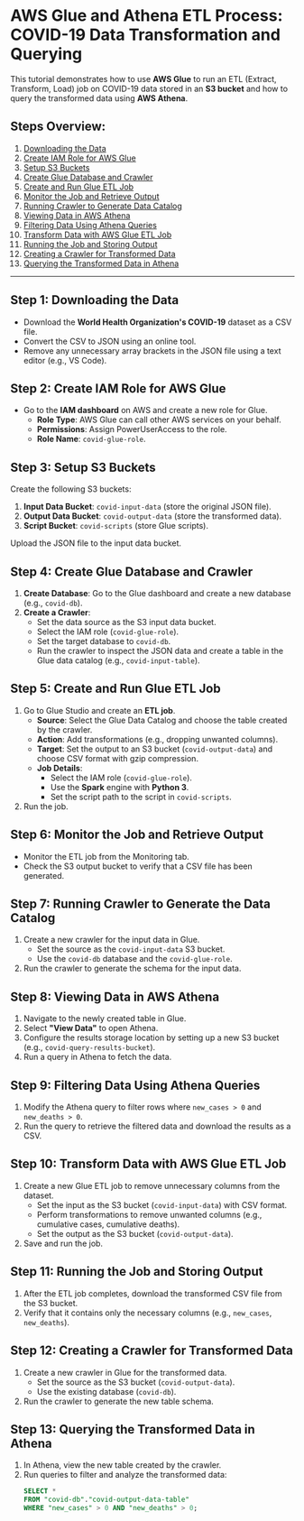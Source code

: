 # AWS Glue and Athena ETL Process: COVID-19 Data Transformation and Querying

This tutorial demonstrates how to use **AWS Glue** to run an ETL (Extract, Transform, Load) job on COVID-19 data stored in an **S3 bucket** and how to query the transformed data using **AWS Athena**.

## Steps Overview:
1. [Downloading the Data](#step-1-downloading-the-data)
2. [Create IAM Role for AWS Glue](#step-2-create-iam-role-for-aws-glue)
3. [Setup S3 Buckets](#step-3-setup-s3-buckets)
4. [Create Glue Database and Crawler](#step-4-create-glue-database-and-crawler)
5. [Create and Run Glue ETL Job](#step-5-create-and-run-glue-etl-job)
6. [Monitor the Job and Retrieve Output](#step-6-monitor-the-job-and-retrieve-output)
7. [Running Crawler to Generate Data Catalog](#step-7-running-crawler-to-generate-the-data-catalog)
8. [Viewing Data in AWS Athena](#step-8-viewing-data-in-aws-athena)
9. [Filtering Data Using Athena Queries](#step-9-filtering-data-using-athena-queries)
10. [Transform Data with AWS Glue ETL Job](#step-10-transform-data-with-aws-glue-etl-job)
11. [Running the Job and Storing Output](#step-11-running-the-job-and-storing-output)
12. [Creating a Crawler for Transformed Data](#step-12-creating-a-crawler-for-transformed-data)
13. [Querying the Transformed Data in Athena](#step-13-querying-the-transformed-data-in-athena)

---

## Step 1: Downloading the Data
- Download the **World Health Organization's COVID-19** dataset as a CSV file.
- Convert the CSV to JSON using an online tool.
- Remove any unnecessary array brackets in the JSON file using a text editor (e.g., VS Code).

## Step 2: Create IAM Role for AWS Glue
- Go to the **IAM dashboard** on AWS and create a new role for Glue.
  - **Role Type**: AWS Glue can call other AWS services on your behalf.
  - **Permissions**: Assign PowerUserAccess to the role.
  - **Role Name**: `covid-glue-role`.

## Step 3: Setup S3 Buckets
Create the following S3 buckets:
1. **Input Data Bucket**: `covid-input-data` (store the original JSON file).
2. **Output Data Bucket**: `covid-output-data` (store the transformed data).
3. **Script Bucket**: `covid-scripts` (store Glue scripts).

Upload the JSON file to the input data bucket.

## Step 4: Create Glue Database and Crawler
1. **Create Database**: Go to the Glue dashboard and create a new database (e.g., `covid-db`).
2. **Create a Crawler**:
   - Set the data source as the S3 input data bucket.
   - Select the IAM role (`covid-glue-role`).
   - Set the target database to `covid-db`.
   - Run the crawler to inspect the JSON data and create a table in the Glue data catalog (e.g., `covid-input-table`).

## Step 5: Create and Run Glue ETL Job
1. Go to Glue Studio and create an **ETL job**.
   - **Source**: Select the Glue Data Catalog and choose the table created by the crawler.
   - **Action**: Add transformations (e.g., dropping unwanted columns).
   - **Target**: Set the output to an S3 bucket (`covid-output-data`) and choose CSV format with gzip compression.
   - **Job Details**:
     - Select the IAM role (`covid-glue-role`).
     - Use the **Spark** engine with **Python 3**.
     - Set the script path to the script in `covid-scripts`.
2. Run the job.

## Step 6: Monitor the Job and Retrieve Output
- Monitor the ETL job from the Monitoring tab.
- Check the S3 output bucket to verify that a CSV file has been generated.

## Step 7: Running Crawler to Generate the Data Catalog
1. Create a new crawler for the input data in Glue.
   - Set the source as the `covid-input-data` S3 bucket.
   - Use the `covid-db` database and the `covid-glue-role`.
2. Run the crawler to generate the schema for the input data.

## Step 8: Viewing Data in AWS Athena
1. Navigate to the newly created table in Glue.
2. Select **"View Data"** to open Athena.
3. Configure the results storage location by setting up a new S3 bucket (e.g., `covid-query-results-bucket`).
4. Run a query in Athena to fetch the data.

## Step 9: Filtering Data Using Athena Queries
1. Modify the Athena query to filter rows where `new_cases > 0` and `new_deaths > 0`.
2. Run the query to retrieve the filtered data and download the results as a CSV.

## Step 10: Transform Data with AWS Glue ETL Job
1. Create a new Glue ETL job to remove unnecessary columns from the dataset.
   - Set the input as the S3 bucket (`covid-input-data`) with CSV format.
   - Perform transformations to remove unwanted columns (e.g., cumulative cases, cumulative deaths).
   - Set the output as the S3 bucket (`covid-output-data`).
2. Save and run the job.

## Step 11: Running the Job and Storing Output
1. After the ETL job completes, download the transformed CSV file from the S3 bucket.
2. Verify that it contains only the necessary columns (e.g., `new_cases`, `new_deaths`).

## Step 12: Creating a Crawler for Transformed Data
1. Create a new crawler in Glue for the transformed data.
   - Set the source as the S3 bucket (`covid-output-data`).
   - Use the existing database (`covid-db`).
2. Run the crawler to generate the new table schema.

## Step 13: Querying the Transformed Data in Athena
1. In Athena, view the new table created by the crawler.
2. Run queries to filter and analyze the transformed data:
   ```sql
   SELECT * 
   FROM "covid-db"."covid-output-data-table"
   WHERE "new_cases" > 0 AND "new_deaths" > 0;
